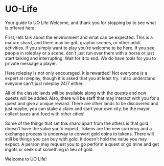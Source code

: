 # UO-Life
Your guide to UO Life
Welcome, and thank you for stopping by to see what is offered here. 

First, lets talk about the environment and what can be expected. This is a mature shard, and there may be grit, graphic scenes, or other adult activities. If you simply want to play you're welcome to be here. If you see people in roleplay or a scene, don't just run over them with a horse or just start talking and interrupting. Wait for it to end. We do have tools for you to private message a player.

Here roleplay is not only encouraged, it is rewarded! Not everyone is a expert at roleplay, though it is asked that you at least try. I also understand eveyone can't just roleplay 24/7 either.

All of the classic lands will be available along with the quests and new quests will be added. Also, there will be staff that may interact with you for a quest and give a unique reward. There are other lands to be discovered and just maybe, you can stake a claim and start your own city, be the mayor, collect taxes and fued with other cities!

Some of the things that set this shard apart from the others is that gold doesn't have the value you'd expect. Tokens are the new currency and a exchange process is underway to convert gold coins to tokens. There will still be things you can buy with gold, it doesn't hold the value you may expect. A person may request you to go perform a quest or go mine and get ingots or seek out something in lieu of gold.

Welcome to UO Life!
